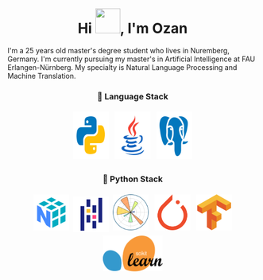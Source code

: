 <h1 align="center">Hi <img src="https://c.tenor.com/62H2GipHhHUAAAAi/marvel-future-revolution-marvel-future-fight.gif" width="50px" height="50px"/>, I'm Ozan</h1>


I'm a 25 years old master's degree student who lives in Nuremberg, Germany. I'm currently pursuing my master's in Artificial Intelligence at FAU Erlangen-Nürnberg. My specialty is Natural Language Processing and Machine Translation.


<h3 align="center">🔨 Language Stack</h3>

<p align="center">
	<img title="Python" alt="Python" src="https://raw.githubusercontent.com/sahinozan/sahinozan/main/96px-icons/96px-python.svg" width="72" height="96" style="vertical-align:down; margin:4px"/>
  	<img title="Java" alt="Java" src="https://raw.githubusercontent.com/sahinozan/sahinozan/main/96px-icons/96px-java.svg" width="72" height="96" style="vertical-align:down; margin:4px"/>
  	<img title="PostgreSQL" alt="PostgreSQL" src="https://raw.githubusercontent.com/sahinozan/sahinozan/main/96px-icons/96px-postgresql.svg" width="72" height="96" style="vertical-align:down; margin:4px"/>
</p>

<h3 align="center">🐍 Python Stack</h3>

<p align="center">
	<img title="Numpy" alt="Numpy" src="https://raw.githubusercontent.com/sahinozan/sahinozan/main/Python-Stack-Icons/numpy.svg" width="72" height="72" style="vertical-align:down; margin:4px"/>
  	<img title="Pandas" alt="Pandas" src="https://raw.githubusercontent.com/sahinozan/sahinozan/main/Python-Stack-Icons/pandas.svg" width="72" height="72" style="vertical-align:down;"/>
	<img title="Matplotlib" alt="Matplotlib" src="https://raw.githubusercontent.com/sahinozan/sahinozan/main/Python-Stack-Icons/matplotlib.svg" width="72" height="72" style="vertical-align:down; margin:4px"/>
	<img title="Pytorch" alt="Pytorch" src="https://raw.githubusercontent.com/sahinozan/sahinozan/main/Python-Stack-Icons/pytorch-icon.svg" width="72" height="72" style="vertical-align:down; margin:4px"/>
	<img title="TensorFlow" alt="TensorFlow" src="https://raw.githubusercontent.com/sahinozan/sahinozan/main/Python-Stack-Icons/tensorflow-icon.svg" width="72" height="72" style="vertical-align:down; margin:4px"/>
 	<img title="Scikit-learn" alt="Scikit-learn" src="https://raw.githubusercontent.com/sahinozan/sahinozan/main/Python-Stack-Icons/sklearn.svg" width="120" height="72" style="vertical-align:down; margin:4px"/>
</p>

<!-- ![](https://komarev.com/ghpvc/?username=sahinozan) --!>

<!--
<p align="center">
  <img src="https://github-readme-stats-git-masterrstaa-rickstaa.vercel.app/api?username=sahinozan&show_icons=true&theme=synthwave&count_private=true&hide_title=true&card_width=400" alt="Github Stats"/>
</p>
--!>
